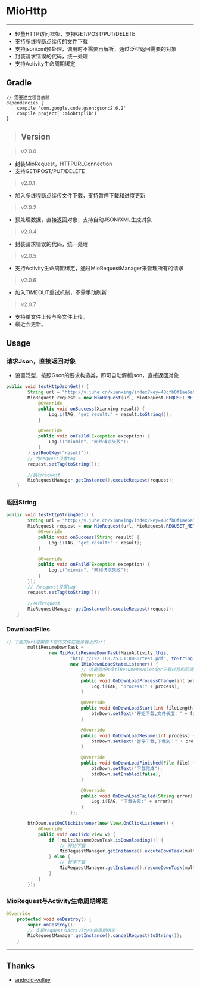# MioHttp
-------------
 - 轻量HTTP访问框架，支持GET/POST/PUT/DELETE
 - 支持多线程断点续传的文件下载
 - 支持json/xml预处理，调用时不需要再解析，通过泛型返回需要的对象
 - 封装请求错误的代码，统一处理
 - 支持Activity生命周期绑定
 
 
## Gradle
```
// 需要建立项目依赖
dependencies {
    compile 'com.google.code.gson:gson:2.6.2'
    compile project(':miohttplib')
}
```

>## Version

>v2.0.0
 - 封装MioRequest，HTTPURLConnection<br/>
 - 支持GET/POST/PUT/DELETE<br/>
  
>v2.0.1
 - 加入多线程断点续传文件下载，支持暂停下载和进度更新 <br />

>v2.0.2
 - 预处理数据，直接返回对象，支持自动JSON/XML生成对象 <br />

>v2.0.4
 - 封装请求错误的代码，统一处理 <br />

>v2.0.5
 - 支持Activity生命周期绑定，通过MioRequestManager来管理所有的请求 <br />

>v2.0.6
 - 加入TIMEOUT重试机制，不需手动刷新 <br />

>v2.0.7
 - 支持单文件上传与多文件上传。<br />
 - 最近会更新。<br />
 
## Usage
### 请求Json，直接返回对象
 - 设置泛型，按照Gson的要求构造类，即可自动解析json，直接返回对象
```java
public void testHttpJsonGet() {
        String url = "http://v.juhe.cn/xianxing/index?key=48cfb0f1ae6a5666274147e99b6838fa&city=beijing&type=1";
        MioRequest request = new MioRequest(url, MioRequest.REQUSET_METHOD.GET, new JsonRequestListener<Xianxing>() {
            @Override
            public void onSuccess(Xianxing result) {
                Log.i(TAG, "get result:" + result.toString());
            }

            @Override
            public void onFaild(Exception exception) {
                Log.i("miomin", "网络请求失败");
            }
        }.setRootKey("result"));
        // 为request设置tag
        request.setTag(toString());

        //执行request
        MioRequestManager.getInstance().excuteRequest(request);
    }
```

### 返回String
```java
public void testHttpStringGet() {
        String url = "http://v.juhe.cn/xianxing/index?key=48cfb0f1ae6a5666274147e99b6838fa&city=beijing&type=1";
        MioRequest request = new MioRequest(url, MioRequest.REQUSET_METHOD.GET, new StringRequestListener() {
            @Override
            public void onSuccess(String result) {
                Log.i(TAG, "get result:" + result);
            }

            @Override
            public void onFaild(Exception exception) {
                Log.i("miomin", "网络请求失败");
            }
        });
        // 为request设置tag
        request.setTag(toString());

        //执行request
        MioRequestManager.getInstance().excuteRequest(request);
    }
```

### DownloadFiles
```java
// 下面的url是需要下载的文件在服务器上的url
        multiResumeDownTask =
                new MioMultiResumeDownTask(MainActivity.this,
                        "http://192.168.253.1:8080/test.pdf", toString(),
                        new IMioDownLoadStateListener() {
                            // 这是监听MultiResumeDownloader下载过程的回调
                            @Override
                            public void OnDownLoadProcessChange(int process) {
                                Log.i(TAG, "process:" + process);
                            }

                            @Override
                            public void OnDownLoadStart(int fileLength) {
                                btnDown.setText("开始下载,文件长度：" + fileLength);
                            }

                            @Override
                            public void OnDownLoadResume(int process) {
                                btnDown.setText("暂停下载,下载到：" + process);
                            }

                            @Override
                            public void OnDownLoadFinished(File file) {
                                btnDown.setText("下载完成");
                                btnDown.setEnabled(false);
                            }

                            @Override
                            public void OnDownLoadFailed(String error) {
                                Log.i(TAG, "下载失败:" + error);
                            }
                        });

        btnDown.setOnClickListener(new View.OnClickListener() {
            @Override
            public void onClick(View v) {
                if (!multiResumeDownTask.isDownloading()) {
                    // 开始下载
                    MioRequestManager.getInstance().excuteDownTask(multiResumeDownTask);
                } else {
                    // 暂停下载
                    MioRequestManager.getInstance().resumeDownTask(multiResumeDownTask);
                }
            }
        });
```

### MioRequest与Activity生命周期绑定
```java
@Override
    protected void onDestroy() {
        super.onDestroy();
        // 实现request与Activity生命周期绑定
        MioRequestManager.getInstance().cancelRequest(toString());
    }       
```


-------------

## Thanks

- [android-volley](https://github.com/mcxiaoke/android-volley)
